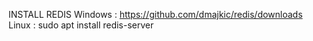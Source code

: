 INSTALL REDIS 
Windows : https://github.com/dmajkic/redis/downloads
Linux : sudo apt install redis-server